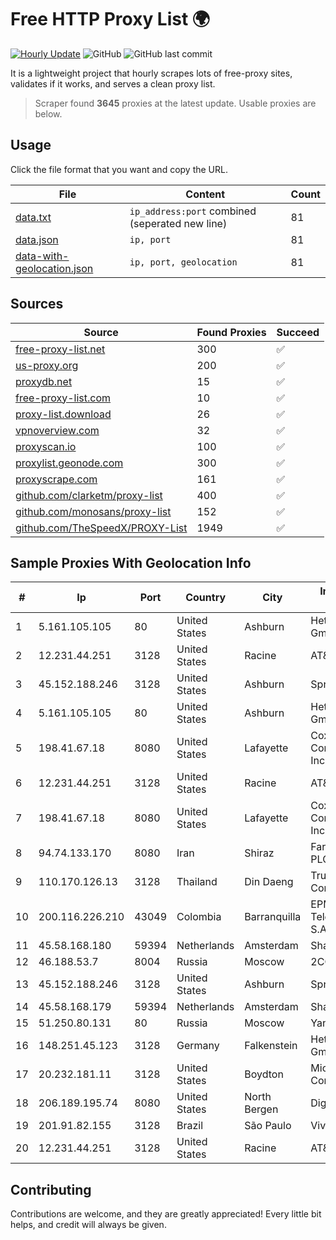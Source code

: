 
# Free HTTP Proxy List 🌍

[![Hourly Update](https://github.com/mertguvencli/http-proxy-list/actions/workflows/main.yml/badge.svg?branch=main)](https://github.com/mertguvencli/http-proxy-list/actions/workflows/main.yml)
![GitHub](https://img.shields.io/github/license/mertguvencli/http-proxy-list)
![GitHub last commit](https://img.shields.io/github/last-commit/mertguvencli/http-proxy-list)

It is a lightweight project that hourly scrapes lots of free-proxy sites, validates if it works, and serves a clean proxy list.


> Scraper found **3645** proxies at the latest update. Usable proxies are below.

## Usage

Click the file format that you want and copy the URL.


|File|Content|Count|
|----|-------|-----|
|[data.txt](https://raw.githubusercontent.com/mertguvencli/http-proxy-list/main/proxy-list/data.txt)|`ip_address:port` combined (seperated new line)|81|
|[data.json](https://raw.githubusercontent.com/mertguvencli/http-proxy-list/main/proxy-list/data.json)|`ip, port`|81|
|[data-with-geolocation.json](https://raw.githubusercontent.com/mertguvencli/http-proxy-list/main/proxy-list/data-with-geolocation.json)|`ip, port, geolocation`|81|

## Sources

|Source|Found Proxies|Succeed|
|------|-------------|-------|
|[free-proxy-list.net](https://free-proxy-list.net)|300|✅|
|[us-proxy.org](https://www.us-proxy.org)|200|✅|
|[proxydb.net](http://proxydb.net)|15|✅|
|[free-proxy-list.com](https://free-proxy-list.com/?page=&port=&type%5B%5D=http&type%5B%5D=https&up_time=0&search=Search)|10|✅|
|[proxy-list.download](https://www.proxy-list.download/HTTP)|26|✅|
|[vpnoverview.com](https://vpnoverview.com/privacy/anonymous-browsing/free-proxy-servers)|32|✅|
|[proxyscan.io](https://www.proxyscan.io)|100|✅|
|[proxylist.geonode.com](https://proxylist.geonode.com/api/proxy-list?limit=300&page=1&sort_by=lastChecked&sort_type=desc&protocols=http,https)|300|✅|
|[proxyscrape.com](https://api.proxyscrape.com/v2/?request=displayproxies&protocol=http&timeout=10000&country=all&ssl=all&anonymity=all)|161|✅|
|[github.com/clarketm/proxy-list](https://raw.githubusercontent.com/clarketm/proxy-list/master/proxy-list-raw.txt)|400|✅|
|[github.com/monosans/proxy-list](https://raw.githubusercontent.com/monosans/proxy-list/main/proxies/http.txt)|152|✅|
|[github.com/TheSpeedX/PROXY-List](https://raw.githubusercontent.com/TheSpeedX/PROXY-List/master/http.txt)|1949|✅|


## Sample Proxies With Geolocation Info

|#|Ip|Port|Country|City|Internet Service Provider|
|-|--|----|-------|----|-------------------------|
|1|5.161.105.105|80|United States|Ashburn|Hetzner Online GmbH|
|2|12.231.44.251|3128|United States|Racine|AT&T Services, Inc.|
|3|45.152.188.246|3128|United States|Ashburn|Sprint|
|4|5.161.105.105|80|United States|Ashburn|Hetzner Online GmbH|
|5|198.41.67.18|8080|United States|Lafayette|Cox Communications Inc.|
|6|12.231.44.251|3128|United States|Racine|AT&T Services, Inc.|
|7|198.41.67.18|8080|United States|Lafayette|Cox Communications Inc.|
|8|94.74.133.170|8080|Iran|Shiraz|Farahoosh Dena PLC|
|9|110.170.126.13|3128|Thailand|Din Daeng|True Internet Corporation CO. Ltd.|
|10|200.116.226.210|43049|Colombia|Barranquilla|EPM Telecomunicaciones S.A. E.S.P|
|11|45.58.168.180|59394|Netherlands|Amsterdam|Sharktech|
|12|46.188.53.7|8004|Russia|Moscow|2COM|
|13|45.152.188.246|3128|United States|Ashburn|Sprint|
|14|45.58.168.179|59394|Netherlands|Amsterdam|Sharktech|
|15|51.250.80.131|80|Russia|Moscow|Yandex.Cloud LLC|
|16|148.251.45.123|3128|Germany|Falkenstein|Hetzner Online GmbH|
|17|20.232.181.11|3128|United States|Boydton|Microsoft Corporation|
|18|206.189.195.74|8080|United States|North Bergen|DigitalOcean, LLC|
|19|201.91.82.155|3128|Brazil|São Paulo|Vivo|
|20|12.231.44.251|3128|United States|Racine|AT&T Services, Inc.|



## Contributing

Contributions are welcome, and they are greatly appreciated! Every
little bit helps, and credit will always be given.

